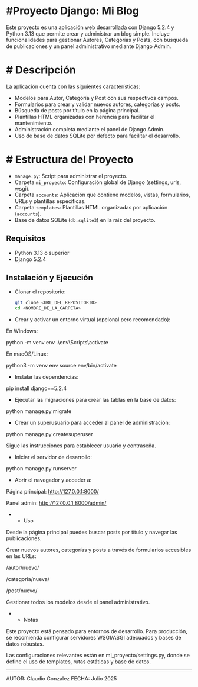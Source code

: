 # #Proyecto Django: Mi Blog

Este proyecto es una aplicación web desarrollada con Django 5.2.4 y Python 3.13 que permite crear y administrar un blog simple. Incluye funcionalidades para gestionar Autores, Categorías y Posts, con búsqueda de publicaciones y un panel administrativo mediante Django Admin.

# # Descripción

La aplicación cuenta con las siguientes características:

- Modelos para Autor, Categoría y Post con sus respectivos campos.
- Formularios para crear y validar nuevos autores, categorías y posts.
- Búsqueda de posts por título en la página principal.
- Plantillas HTML organizadas con herencia para facilitar el mantenimiento.
- Administración completa mediante el panel de Django Admin.
- Uso de base de datos SQLite por defecto para facilitar el desarrollo.

# # Estructura del Proyecto

- `manage.py`: Script para administrar el proyecto.
- Carpeta `mi_proyecto`: Configuración global de Django (settings, urls, wsgi).
- Carpeta `accounts`: Aplicación que contiene modelos, vistas, formularios, URLs y plantillas específicas.
- Carpeta `templates`: Plantillas HTML organizadas por aplicación (`accounts`).
- Base de datos SQLite (`db.sqlite3`) en la raíz del proyecto.

## Requisitos

- Python 3.13 o superior
- Django 5.2.4

## Instalación y Ejecución

* Clonar el repositorio:

   ```bash
   git clone <URL_DEL_REPOSITORIO>
   cd <NOMBRE_DE_LA_CARPETA>

* Crear y activar un entorno virtual (opcional pero recomendado):

En Windows:

python -m venv env
.\env\Scripts\activate

En macOS/Linux:

python3 -m venv env
source env/bin/activate



* Instalar las dependencias:

pip install django==5.2.4


* Ejecutar las migraciones para crear las tablas en la base de datos:

python manage.py migrate


* Crear un superusuario para acceder al panel de administración:

python manage.py createsuperuser

Sigue las instrucciones para establecer usuario y contraseña.


* Iniciar el servidor de desarrollo:

python manage.py runserver


* Abrir el navegador y acceder a:

Página principal: http://127.0.0.1:8000/

Panel admin: http://127.0.0.1:8000/admin/




* * Uso 

Desde la página principal puedes buscar posts por título y navegar las publicaciones.

Crear nuevos autores, categorías y posts a través de formularios accesibles en las URLs:

/autor/nuevo/

/categoria/nueva/

/post/nuevo/


Gestionar todos los modelos desde el panel administrativo.


* * Notas

Este proyecto está pensado para entornos de desarrollo. Para producción, se recomienda configurar servidores WSGI/ASGI adecuados y bases de datos robustas.

Las configuraciones relevantes están en mi_proyecto/settings.py, donde se define el uso de templates, rutas estáticas y base de datos.



---

AUTOR:  Claudio Gonzalez 
FECHA:  Julio 2025